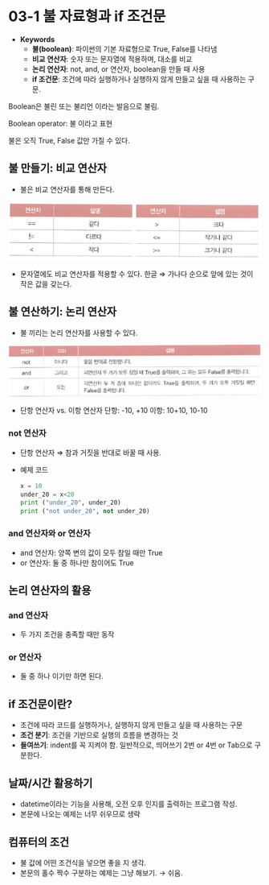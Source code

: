# 03-1 불 자료형과 if 조건문

- **Keywords**
    - **불(boolean)**: 파이썬의 기본 자료형으로 True, False를 나타냄
    - **비교 연산자**: 숫자 또는 문자열에 적용하며, 대소를 비교
    - **논리 연산자**: not, and, or 연산자, boolean을 만들 때 사용
    - **if 조건문**: 조건에 따라 실행하거나 실행하지 않게 만들고 싶을 때 사용하는 구문.

Boolean은 불린 또는 불리언 이라는 발음으로 불림. 

Boolean operator: 불 이라고 표현

불은 오직 True, False 값만 가질 수 있다.

## 불 만들기: 비교 연산자

- 불은 비교 연산자를 통해 만든다.

![03-1/Untitled.png](03-1/Untitled.png)

- 문자열에도 비교 연산자를 적용할 수 있다.
한글 ⇒ 가나다 순으로 앞에 있는 것이 작은 값을 갖는다.

## 불 연산하기: 논리 연산자

- 불 끼리는 논리 연산자를 사용할 수 있다.

![03-1/Untitled%201.png](03-1/Untitled%201.png)

- 단항 연산자 vs. 이항 연산자
단항: -10, +10
이항: 10+10, 10-10

### not 연산자

- 단항 연산자 ⇒ 참과 거짓을 반대로 바꿀 때 사용.
- 예제 코드

    ```python
    x = 10
    under_20 = x<20
    print ("under_20", under_20)
    print ("not under_20", not under_20)
    ```

### and 연산자와 or 연산자

- and 연산자: 양쪽 변의 값이 모두 참일 때만 True
- or 연산자: 둘 중 하나만 참이어도 True

## 논리 연산자의 활용

### and 연산자

- 두 가지 조건을 충족할 때만 동작

### or 연산자

- 둘 중 하나 이기만 하면 된다.

## if 조건문이란?

- 조건에 따라 코드를 실행하거나, 실행하지 않게 만들고 싶을 때 사용하는 구문
- **조건 분기**: 조건을 기반으로 실행의 흐름을 변경하는 것
- **들여쓰기**: indent를 꼭 지켜야 함. 일반적으로, 띄어쓰기 2번 or 4번 or Tab으로 구분한다.

## 날짜/시간 활용하기

- datetime이라는 기능을 사용해, 오전 오후 인지를 출력하는 프로그램 작성.
- 본문에 나오는 예제는 너무 쉬우므로 생략

## 컴퓨터의 조건

- 불 값에 어떤 조건식을 넣으면 좋을 지 생각.
- 본문의 홀수 짝수 구분하는 예제는 그냥 해보기. → 쉬움.